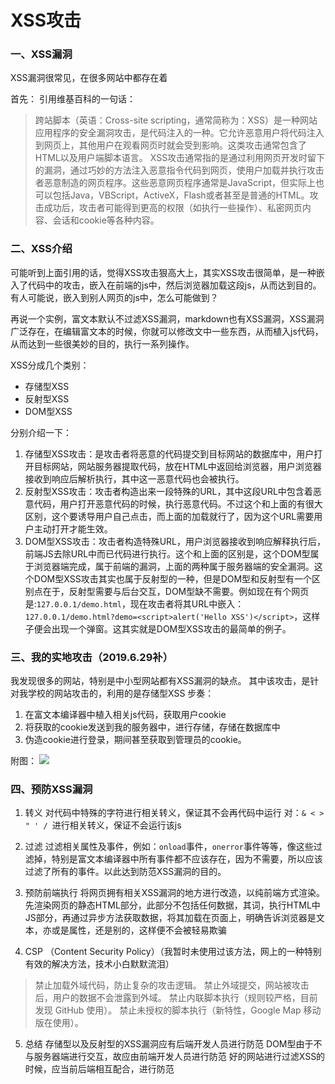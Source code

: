 # XSS攻击

### 一、XSS漏洞
XSS漏洞很常见，在很多网站中都存在着

首先：
引用维基百科的一句话：
> 跨站脚本（英语：Cross-site scripting，通常简称为：XSS）是一种网站应用程序的安全漏洞攻击，是代码注入的一种。它允许恶意用户将代码注入到网页上，其他用户在观看网页时就会受到影响。这类攻击通常包含了HTML以及用户端脚本语言。
> XSS攻击通常指的是通过利用网页开发时留下的漏洞，通过巧妙的方法注入恶意指令代码到网页，使用户加载并执行攻击者恶意制造的网页程序。这些恶意网页程序通常是JavaScript，但实际上也可以包括Java，VBScript，ActiveX，Flash或者甚至是普通的HTML。攻击成功后，攻击者可能得到更高的权限（如执行一些操作）、私密网页内容、会话和cookie等各种内容。

### 二、XSS介绍

可能听到上面引用的话，觉得XSS攻击狠高大上，其实XSS攻击很简单，是一种嵌入了代码中的攻击，嵌入在前端的js中，然后浏览器加载这段js，从而达到目的。
有人可能说，嵌入到别人网页的js中，怎么可能做到？

再说一个实例，富文本默认不过滤XSS漏洞，markdown也有XSS漏洞，XSS漏洞广泛存在，在编辑富文本的时候，你就可以修改文中一些东西，从而植入js代码，从而达到一些很美妙的目的，执行一系列操作。

XSS分成几个类别：
- 存储型XSS
- 反射型XSS
- DOM型XSS

分别介绍一下：
1. 存储型XSS攻击：是攻击者将恶意的代码提交到目标网站的数据库中，用户打开目标网站，网站服务器提取代码，放在HTML中返回给浏览器，用户浏览器接收到响应后解析执行，其中这一恶意代码也会被执行。
2. 反射型XSS攻击：攻击者构造出来一段特殊的URL，其中这段URL中包含着恶意代码，用户打开恶意代码的时候，执行恶意代码。不过这个和上面的有很大区别，这个要诱导用户自己点击，而上面的加载就行了，因为这个URL需要用户主动打开才能生效。
3. DOM型XSS攻击：攻击者构造特殊URL，用户浏览器接收到响应解释执行后，前端JS去除URL中而已代码进行执行。这个和上面的区别是，这个DOM型属于浏览器端完成，属于前端的漏洞，上面的两种属于服务器端的安全漏洞。这个DOM型XSS攻击其实也属于反射型的一种，但是DOM型和反射型有一个区别点在于，反射型需要与后台交互，DOM型缺不需要。例如现在有个网页是:`127.0.0.1/demo.html`，现在攻击者将其URL中嵌入：`127.0.0.1/demo.html?demo=<script>alert('Hello XSS')</script>`，这样子便会出现一个弹窗。这其实就是DOM型XSS攻击的最简单的例子。

### 三、我的实地攻击（2019.6.29补）
我发现很多的网站，特别是中小型网站都有XSS漏洞的缺点。
其中该攻击，是针对我学校的网站攻击的，利用的是存储型XSS
步奏：
1. 在富文本编译器中植入相关js代码，获取用户cookie
2. 将获取的cookie发送到我的服务器中，进行存储，存储在数据库中
3. 伪造cookie进行登录，期间甚至获取到管理员的cookie。

附图：
![](https://azwcl-blog.oss-cn-shanghai.aliyuncs.com/picgo/2024/11/1730729725e89c1c.jpeg)

### 四、预防XSS漏洞
1. 转义
对代码中特殊的字符进行相关转义，保证其不会再代码中运行
对：`& < > " ' / `进行相关转义，保证不会运行该js

2. 过滤
过滤相关属性及事件，例如：`onload`事件，`onerror`事件等等，像这些过滤掉，特别是富文本编译器中所有事件都不应该存在，因为不需要，所以应该过滤了所有的事件。以此达到防范XSS漏洞的目的。

3. 预防前端执行
将网页拥有相关XSS漏洞的地方进行改造，以纯前端方式渲染。
先渲染网页的静态HTML部分，此部分不包括任何数据，其词，执行HTML中JS部分，再通过异步方法获取数据，将其加载在页面上，明确告诉浏览器是文本，亦或是属性，还是别的，这样便不会被轻易欺骗

4. CSP （Content Security Policy）（我暂时未使用过该方法，网上的一种特别有效的解决方法，技术小白默默流泪）
> 禁止加载外域代码，防止复杂的攻击逻辑。
> 禁止外域提交，网站被攻击后，用户的数据不会泄露到外域。
> 禁止内联脚本执行（规则较严格，目前发现 GitHub 使用）。
> 禁止未授权的脚本执行（新特性，Google Map 移动版在使用）。

5. 总结
存储型以及反射型的XSS漏洞应有后端开发人员进行防范
DOM型由于不与服务器端进行交互，故应由前端开发人员进行防范
好的网站进行过滤XSS的时候，应当前后端相互配合，进行防范